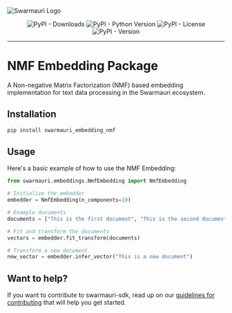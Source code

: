 ![Swarmauri Logo](https://res.cloudinary.com/dbjmpekvl/image/upload/v1730099724/Swarmauri-logo-lockup-2048x757_hww01w.png)

<div align="center">

![PyPI - Downloads](https://img.shields.io/pypi/dm/swarmauri_embedding_nmf)
![PyPI - Python Version](https://img.shields.io/pypi/pyversions/swarmauri_embedding_nmf)
![PyPI - License](https://img.shields.io/pypi/l/swarmauri_embedding_nmf)
![PyPI - Version](https://img.shields.io/pypi/v/swarmauri_embedding_nmf?label=swarmauri_embedding_nmf&color=green)

</div>

---

# NMF Embedding Package

A Non-negative Matrix Factorization (NMF) based embedding implementation for text data processing in the Swarmauri ecosystem.

## Installation

```bash
pip install swarmauri_embedding_nmf
```

## Usage
Here's a basic example of how to use the NMF Embedding:

```python
from swarmauri.embeddings.NmfEmbedding import NmfEmbedding

# Initialize the embedder
embedder = NmfEmbedding(n_components=10)

# Example documents
documents = ["This is the first document", "This is the second document", "And this is the third one"]

# Fit and transform the documents
vectors = embedder.fit_transform(documents)

# Transform a new document
new_vector = embedder.infer_vector("This is a new document")
```

## Want to help?

If you want to contribute to swarmauri-sdk, read up on our [guidelines for contributing](https://github.com/swarmauri/swarmauri-sdk/blob/master/contributing.md) that will help you get started.

